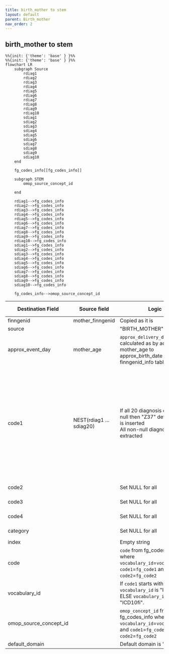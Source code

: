 ```yaml
---
title: birth_mother to stem
layout: default
parent: Birth_mother
nav_order: 2
---
```


## birth_mother to stem

```mermaid
%%{init: {'theme': 'base' } }%%
%%{init: {'theme': 'base' } }%%
flowchart LR
    subgraph Source
        rdiag1
        rdiag2
        rdiag3
        rdiag4
        rdiag5
        rdiag6
        rdiag7
        rdiag8
        rdiag9
        rdiag10
        sdiag1
        sdiag2
        sdiag3
        sdiag4
        sdiag5
        sdiag6
        sdiag7
        sdiag8
        sdiag9
        sdiag10
    end

    fg_codes_info[[fg_codes_info]]

    subgraph STEM
        omop_source_concept_id

    end

    rdiag1-->fg_codes_info
    rdiag2-->fg_codes_info
    rdiag3-->fg_codes_info
    rdiag4-->fg_codes_info
    rdiag5-->fg_codes_info
    rdiag6-->fg_codes_info
    rdiag7-->fg_codes_info
    rdiag8-->fg_codes_info
    rdiag9-->fg_codes_info
    rdiag10-->fg_codes_info
    sdiag1-->fg_codes_info
    sdiag2-->fg_codes_info
    sdiag3-->fg_codes_info
    sdiag4-->fg_codes_info
    sdiag5-->fg_codes_info
    sdiag6-->fg_codes_info
    sdiag7-->fg_codes_info
    sdiag8-->fg_codes_info
    sdiag9-->fg_codes_info
    sdiag10-->fg_codes_info

    fg_codes_info-->omop_source_concept_id
```

| Destination Field | Source field | Logic | Comment field |
| --- | --- | --- | --- |
| finngenid | mother_finngenid | Copied as it is | Copied |
| source |  |  "BIRTH_MOTHER" | Calculated |
| approx_event_day | mother_age | `approx_delivery_date` is calculated as by adding mother_age to approx_birth_date from finngenid_info table. | Calculated |
| code1 | NEST(rdiag1 ... sdiag20) | If all 20 diagnosis codes are null then "Z37" default code is inserted<br>All non-null diagnosis codes extracted  | Copied <br> NOTE: `birth_mother` table is a wide format (one column per diagnose). It is transformed to long format when converted to the `stem` table (one row per not null diagnose)   |
| code2 |  | Set NULL for all | Info not available |
| code3 | | Set NULL for all | Info not available   |
| code4 | | Set NULL for all | Info not available   |
| category |  | Set NULL for all | Info not available |
| index |  | Empty string | Calculated |
| code |  |`code` from fg_codes_info where `vocabulary_id`=`vocabulary_id` `code1`=`fg_code1` and `code2`=`fg_code2` | Calculated|
| vocabulary_id |  |  If `code1` starts with 0-9 then `vocabulary_id` is "ICD9fi". <br> ELSE `vocabulary_id` is "ICD10fi". | Calculated |
| omop_source_concept_id | | `omop_concept_id` from fg_codes_info where `vocabulary_id`=`vocabulary_id` and `code1`=`fg_code1` and `code2`=`fg_code2` | Calculated|
| default_domain |  | Default domain is "condition" | Calculated |
